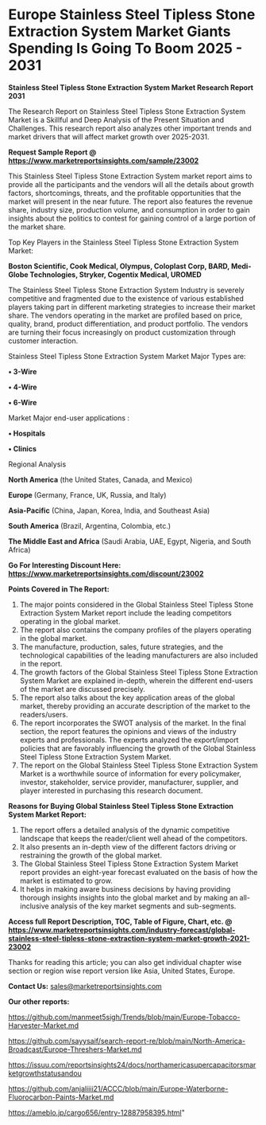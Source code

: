 # Europe Stainless Steel Tipless Stone Extraction System Market Giants Spending Is Going To Boom 2025 - 2031

<strong>Stainless Steel Tipless Stone Extraction System Market Research Report 2031</strong>

The Research Report on Stainless Steel Tipless Stone Extraction System Market is a Skillful and Deep Analysis of the Present Situation and Challenges. This research report also analyzes other important trends and market drivers that will affect market growth over 2025-2031.

<strong>Request Sample Report @ <a href=https://www.marketreportsinsights.com/sample/23002>https://www.marketreportsinsights.com/sample/23002</a></strong>

This Stainless Steel Tipless Stone Extraction System market report aims to provide all the participants and the vendors will all the details about growth factors, shortcomings, threats, and the profitable opportunities that the market will present in the near future. The report also features the revenue share, industry size, production volume, and consumption in order to gain insights about the politics to contest for gaining control of a large portion of the market share.

Top Key Players in the Stainless Steel Tipless Stone Extraction System Market:

<strong>Boston Scientific, Cook Medical, Olympus, Coloplast Corp, BARD, Medi-Globe Technologies, Stryker, Cogentix Medical, UROMED</strong>

The Stainless Steel Tipless Stone Extraction System Industry is severely competitive and fragmented due to the existence of various established players taking part in different marketing strategies to increase their market share. The vendors operating in the market are profiled based on price, quality, brand, product differentiation, and product portfolio. The vendors are turning their focus increasingly on product customization through customer interaction.

Stainless Steel Tipless Stone Extraction System Market Major Types are:

<strong>• 3-Wire

• 4-Wire

• 6-Wire</strong>

Market Major end-user applications :

<strong>• Hospitals

• Clinics</strong>

Regional Analysis

</u><strong><b>North America</b></strong> (the United States, Canada, and Mexico)

<strong><b>Europe </b></strong>(Germany, France, UK, Russia, and Italy)

<strong><b>Asia-Pacific</b></strong> (China, Japan, Korea, India, and Southeast Asia)

<strong><b>South America</b></strong> (Brazil, Argentina, Colombia, etc.)

<strong><b>The Middle East and Africa</b></strong> (Saudi Arabia, UAE, Egypt, Nigeria, and South Africa)

<strong>Go For Interesting Discount Here: <a href=https://www.marketreportsinsights.com/discount/23002>https://www.marketreportsinsights.com/discount/23002</a></strong>

<strong>Points Covered in The Report:</strong>
<ol>
  <li>The major points considered in the Global Stainless Steel Tipless Stone Extraction System Market report include the leading competitors operating in the global market.</li>
  <li>The report also contains the company profiles of the players operating in the global market.</li>
  <li>The manufacture, production, sales, future strategies, and the technological capabilities of the leading manufacturers are also included in the report.</li>
  <li>The growth factors of the Global Stainless Steel Tipless Stone Extraction System Market are explained in-depth, wherein the different end-users of the market are discussed precisely.</li>
  <li>The report also talks about the key application areas of the global market, thereby providing an accurate description of the market to the readers/users.</li>
  <li>The report incorporates the SWOT analysis of the market. In the final section, the report features the opinions and views of the industry experts and professionals. The experts analyzed the export/import policies that are favorably influencing the growth of the Global Stainless Steel Tipless Stone Extraction System Market.</li>
  <li>The report on the Global Stainless Steel Tipless Stone Extraction System Market is a worthwhile source of information for every policymaker, investor, stakeholder, service provider, manufacturer, supplier, and player interested in purchasing this research document.</li>
</ol>
<strong>Reasons for Buying Global Stainless Steel Tipless Stone Extraction System Market Report:</strong>

<ol>
  <li>The report offers a detailed analysis of the dynamic competitive landscape that keeps the reader/client well ahead of the competitors.</li>
  <li>It also presents an in-depth view of the different factors driving or restraining the growth of the global market.</li>
  <li>The Global Stainless Steel Tipless Stone Extraction System Market report provides an eight-year forecast evaluated on the basis of how the market is estimated to grow.</li>
  <li>It helps in making aware business decisions by having providing thorough insights insights into the global market and by making an all-inclusive analysis of the key market segments and sub-segments.</li>
</ol>
<strong>Access full Report Description, TOC, Table of Figure, Chart, etc. @ <a href=https://www.marketreportsinsights.com/industry-forecast/global-stainless-steel-tipless-stone-extraction-system-market-growth-2021-23002>https://www.marketreportsinsights.com/industry-forecast/global-stainless-steel-tipless-stone-extraction-system-market-growth-2021-23002</a></strong>


Thanks for reading this article; you can also get individual chapter wise section or region wise report version like Asia, United States, Europe.

<strong>Contact Us:</strong>
sales@marketreportsinsights.com

<strong>Our other reports:</strong>

<a href=https://github.com/manmeet5sigh/Trends/blob/main/Europe-Tobacco-Harvester-Market.md>https://github.com/manmeet5sigh/Trends/blob/main/Europe-Tobacco-Harvester-Market.md</a>

<a href=https://github.com/sayysaif/search-report-re/blob/main/North-America-Broadcast/Europe-Threshers-Market.md>https://github.com/sayysaif/search-report-re/blob/main/North-America-Broadcast/Europe-Threshers-Market.md</a>

<a href=https://issuu.com/reportsinsights24/docs/northamericasupercapacitorsmarketgrowthstatusandou>https://issuu.com/reportsinsights24/docs/northamericasupercapacitorsmarketgrowthstatusandou</a>

<a href=https://github.com/anjaliiii21/ACCC/blob/main/Europe-Waterborne-Fluorocarbon-Paints-Market.md>https://github.com/anjaliiii21/ACCC/blob/main/Europe-Waterborne-Fluorocarbon-Paints-Market.md</a>

<a href=https://ameblo.jp/cargo656/entry-12887958395.html>https://ameblo.jp/cargo656/entry-12887958395.html</a>"
